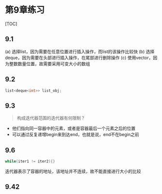 # 第9章练习

[TOC]

## 9.1
(a) 选择list，因为需要在任意位置进行插入操作，而list的该操作比较快
(b) 选择deque，因为需要在头部进行插入操作，在尾部进行删除操作
(c) 使用vector，因为整数数量位置，故需要采用可变大小的数组

## 9.2
```cpp
list<deque<int>> list_obj;
```


## 9.3
> 构成迭代器范围的迭代器有何限制？

* 他们指向同一容器中的元素，或者是容器最后一个元素之后的位置
* 可以通过反复递增begin来到达end，也就是说，end不在begin之前

## 9.6
```cpp
while(iter1 != iter2){}
```
迭代器表示了容器的地址，该地址并不连续，故不能直接进行大小的比较

## 9.42
